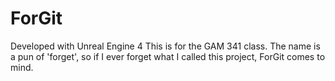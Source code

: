# ForGit

Developed with Unreal Engine 4
This is for the GAM 341 class. The name is a pun of 'forget', so if I ever forget what
I called this project, ForGit comes to mind. 
